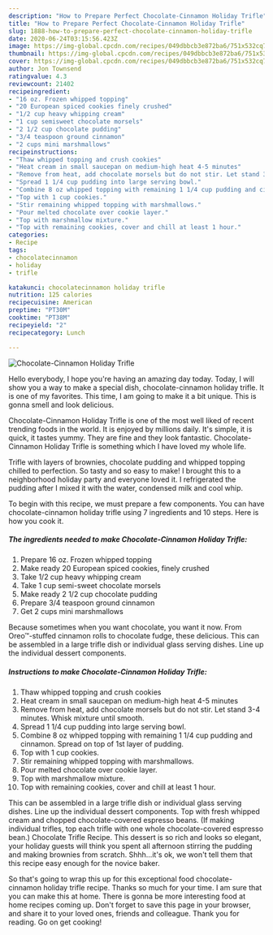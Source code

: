 ```yaml
---
description: "How to Prepare Perfect Chocolate-Cinnamon Holiday Trifle"
title: "How to Prepare Perfect Chocolate-Cinnamon Holiday Trifle"
slug: 1888-how-to-prepare-perfect-chocolate-cinnamon-holiday-trifle
date: 2020-06-24T03:15:56.423Z
image: https://img-global.cpcdn.com/recipes/049dbbcb3e872ba6/751x532cq70/chocolate-cinnamon-holiday-trifle-recipe-main-photo.jpg
thumbnail: https://img-global.cpcdn.com/recipes/049dbbcb3e872ba6/751x532cq70/chocolate-cinnamon-holiday-trifle-recipe-main-photo.jpg
cover: https://img-global.cpcdn.com/recipes/049dbbcb3e872ba6/751x532cq70/chocolate-cinnamon-holiday-trifle-recipe-main-photo.jpg
author: Jon Townsend
ratingvalue: 4.3
reviewcount: 21402
recipeingredient:
- "16 oz. Frozen whipped topping"
- "20 European spiced cookies finely crushed"
- "1/2 cup heavy whipping cream"
- "1 cup semisweet chocolate morsels"
- "2 1/2 cup chocolate pudding"
- "3/4 teaspoon ground cinnamon"
- "2 cups mini marshmallows"
recipeinstructions:
- "Thaw whipped topping and crush cookies"
- "Heat cream in small saucepan on medium-high heat 4-5 minutes"
- "Remove from heat, add chocolate morsels but do not stir. Let stand 3-4 minutes. Whisk mixture until smooth."
- "Spread 1 1/4 cup pudding into large serving bowl."
- "Combine 8 oz whipped topping with remaining 1 1/4 cup pudding and cinnamon. Spread on top of 1st layer of pudding."
- "Top with 1 cup cookies."
- "Stir remaining whipped topping with marshmallows."
- "Pour melted chocolate over cookie layer."
- "Top with marshmallow mixture."
- "Top with remaining cookies, cover and chill at least 1 hour."
categories:
- Recipe
tags:
- chocolatecinnamon
- holiday
- trifle

katakunci: chocolatecinnamon holiday trifle 
nutrition: 125 calories
recipecuisine: American
preptime: "PT30M"
cooktime: "PT38M"
recipeyield: "2"
recipecategory: Lunch

---
```



![Chocolate-Cinnamon Holiday Trifle](https://img-global.cpcdn.com/recipes/049dbbcb3e872ba6/751x532cq70/chocolate-cinnamon-holiday-trifle-recipe-main-photo.jpg)

Hello everybody, I hope you're having an amazing day today. Today, I will show you a way to make a special dish, chocolate-cinnamon holiday trifle. It is one of my favorites. This time, I am going to make it a bit unique. This is gonna smell and look delicious.

Chocolate-Cinnamon Holiday Trifle is one of the most well liked of recent trending foods in the world. It is enjoyed by millions daily. It's simple, it is quick, it tastes yummy. They are fine and they look fantastic. Chocolate-Cinnamon Holiday Trifle is something which I have loved my whole life.

Trifle with layers of brownies, chocolate pudding and whipped topping chilled to perfection. So tasty and so easy to make! I brought this to a neighborhood holiday party and everyone loved it. I refrigerated the pudding after I mixed it with the water, condensed milk and cool whip.


To begin with this recipe, we must prepare a few components. You can have chocolate-cinnamon holiday trifle using 7 ingredients and 10 steps. Here is how you cook it.

<!--inarticleads1-->

##### The ingredients needed to make Chocolate-Cinnamon Holiday Trifle:

1. Prepare 16 oz. Frozen whipped topping
1. Make ready 20 European spiced cookies, finely crushed
1. Take 1/2 cup heavy whipping cream
1. Take 1 cup semi-sweet chocolate morsels
1. Make ready 2 1/2 cup chocolate pudding
1. Prepare 3/4 teaspoon ground cinnamon
1. Get 2 cups mini marshmallows


Because sometimes when you want chocolate, you want it now. From Oreo™-stuffed cinnamon rolls to chocolate fudge, these delicious. This can be assembled in a large trifle dish or individual glass serving dishes. Line up the individual dessert components. 

<!--inarticleads2-->

##### Instructions to make Chocolate-Cinnamon Holiday Trifle:

1. Thaw whipped topping and crush cookies
1. Heat cream in small saucepan on medium-high heat 4-5 minutes
1. Remove from heat, add chocolate morsels but do not stir. Let stand 3-4 minutes. Whisk mixture until smooth.
1. Spread 1 1/4 cup pudding into large serving bowl.
1. Combine 8 oz whipped topping with remaining 1 1/4 cup pudding and cinnamon. Spread on top of 1st layer of pudding.
1. Top with 1 cup cookies.
1. Stir remaining whipped topping with marshmallows.
1. Pour melted chocolate over cookie layer.
1. Top with marshmallow mixture.
1. Top with remaining cookies, cover and chill at least 1 hour.


This can be assembled in a large trifle dish or individual glass serving dishes. Line up the individual dessert components. Top with fresh whipped cream and chopped chocolate-covered espresso beans. (If making individual trifles, top each trifle with one whole chocolate-covered espresso bean.) Chocolate Trifle Recipe. This dessert is so rich and looks so elegant, your holiday guests will think you spent all afternoon stirring the pudding and making brownies from scratch. Shhh…it&#39;s ok, we won&#39;t tell them that this recipe easy enough for the novice baker. 

So that's going to wrap this up for this exceptional food chocolate-cinnamon holiday trifle recipe. Thanks so much for your time. I am sure that you can make this at home. There is gonna be more interesting food at home recipes coming up. Don't forget to save this page in your browser, and share it to your loved ones, friends and colleague. Thank you for reading. Go on get cooking!
